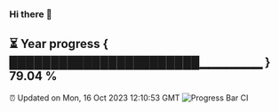 ### Hi there 👋
⏳ Year progress { ███████████████████████▁▁▁▁▁▁▁ } 79.04 %
---
⏰ Updated on Mon, 16 Oct 2023 12:10:53 GMT
![Progress Bar CI](https://github.com/Moyi321/Moyi321/workflows/Progress%20Bar%20CI/badge.svg)
